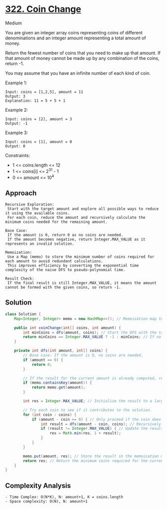 # [322. Coin Change](https://leetcode.com/problems/coin-change/)
Medium


You are given an integer array coins representing coins of different denominations and an integer amount representing a total amount of money.

Return the fewest number of coins that you need to make up that amount. If that amount of money cannot be made up by any combination of the coins, return -1.

You may assume that you have an infinite number of each kind of coin.

 

Example 1:
```
Input: coins = [1,2,5], amount = 11
Output: 3
Explanation: 11 = 5 + 5 + 1
```
Example 2:
```
Input: coins = [2], amount = 3
Output: -1
```
Example 3:
```
Input: coins = [1], amount = 0
Output: 0
``` 

Constraints:

- 1 <= coins.length <= 12
- 1 <= coins[i] <= 2<sup>31</sup> - 1
- 0 <= amount <= 10<sup>4</sup>

## Approach
```
Recursive Exploration:
 Start with the target amount and explore all possible ways to reduce it using the available coins.
 For each coin, reduce the amount and recursively calculate the minimum coins needed for the remaining amount.

Base Case:
 If the amount is 0, return 0 as no coins are needed.
 If the amount becomes negative, return Integer.MAX_VALUE as it represents an invalid solution.

Memoization:
 Use a Map (memo) to store the minimum number of coins required for each amount to avoid redundant calculations.
 This improves efficiency by converting the exponential time complexity of the naive DFS to pseudo-polynomial time.

Result Check:
 If the final result is still Integer.MAX_VALUE, it means the amount cannot be formed with the given coins, so return -1.
```

## Solution
```java
class Solution {
    Map<Integer, Integer> memo = new HashMap<>(); // Memoization map to store the minimum number of coins for a given amount.

    public int coinChange(int[] coins, int amount) {
        int minCoins = dfs(amount, coins); // Start the DFS with the target amount.
        return minCoins == Integer.MAX_VALUE ? -1 : minCoins; // If no solution, return -1; otherwise, return the minimum coins required.
    }

    private int dfs(int amount, int[] coins) {
        // Base case: If the amount is 0, no coins are needed.
        if (amount == 0) {
            return 0;
        }

        // If the result for the current amount is already computed, return it.
        if (memo.containsKey(amount)) {
            return memo.get(amount);
        }

        int res = Integer.MAX_VALUE; // Initialize the result to a large value.

        // Try each coin to see if it contributes to the solution.
        for (int coin : coins) {
            if (amount - coin >= 0) { // Only proceed if the coin does not exceed the current amount.
                int result = dfs(amount - coin, coins); // Recursively calculate the minimum coins for the reduced amount.
                if (result != Integer.MAX_VALUE) { // Update the result if a valid solution exists.
                    res = Math.min(res, 1 + result);
                }
            }
        }

        memo.put(amount, res); // Store the result in the memoization map.
        return res; // Return the minimum coins required for the current amount.
    }
}

```

## Complexity Analysis
```
- Time Complex: O(N*K), N: amount+1, K = coins.length
- Space complexity: O(N), N: amount+1
```
